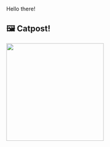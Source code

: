 Hello there!



## 🖼️ Catpost!

<sub>
    <img src="https://cdn2.thecatapi.com/images/eg1.jpg" height="256">
</sub>

